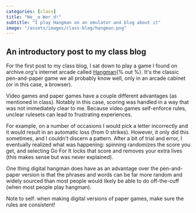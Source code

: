 ```yaml
---
categories: [class]
title: "He__o Wor_d!"
subtitle: "I play Hangman on an emulator and blog about it"
image: "/assets/images/class-blog/hangman.png"
---
```

## An introductory post to my class blog

<!-- e -->

For the first post to my class blog, I sat down to play a game I found on archive.org's internet arcade called [Hangman](https://archive.org/details/arcade_hangman){% out %}. It's the classic pen-and-paper game we all probably know well, only in an arcade cabinet (or in this case, a browser). 

Video games and paper games have a couple different advantages (as mentioned in class). Notably in this case, scoring was handled in a way that was not immediately clear to me. Because video games self-enforce rules, unclear rulesets can lead to frustrating experiences.

For example, on a number of occasions I would pick a letter incorrectly and it would result in an automatic loss (from 0 strikes). However, it only did this sometimes, and I couldn't discern a pattern. After a bit of trial and error, I eventually realized what was happening: spinning randomizes the score you get, and selecting Go For It locks that score and removes your extra lives (this makes sense but was never explained).

One thing digital hangman does have as an advantage over the pen-and-paper version is that the phrases and words can be far more random and widely sourced than most people would likely be able to do off-the-cuff (when most people play hangman).

Note to self: when making digital versions of paper games, make sure the rules are consistent!